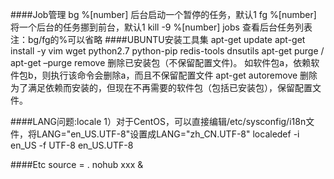 ####Job管理
bg %[number] 后台启动一个暂停的任务，默认1
fg %[number] 将一个后台的任务挪到前台，默认1
kill -9 %[number]
jobs 查看后台任务列表
注：bg/fg的%可以省略
####UBUNTU安装工具集
apt-get update
apt-get install -y vim wget python2.7 python-pip redis-tools dnsutils
apt-get purge / apt-get –purge remove 
删除已安装包（不保留配置文件)。 
如软件包a，依赖软件包b，则执行该命令会删除a，而且不保留配置文件
apt-get autoremove 
删除为了满足依赖而安装的，但现在不再需要的软件包（包括已安装包），保留配置文件。

####LANG问题:locale
1）对于CentOS，可以直接编辑/etc/sysconfig/i18n文件，将LANG="en_US.UTF-8"设置成LANG="zh_CN.UTF-8"
localedef -i en_US -f UTF-8 en_US.UTF-8

####Etc
source = .
nohub xxx &